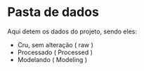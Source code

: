 # Pasta de dados

Aqui detem os dados do projeto, sendo eles:

- Cru, sem alteração ( raw )
- Processado ( Processed )
- Modelando ( Modeling )